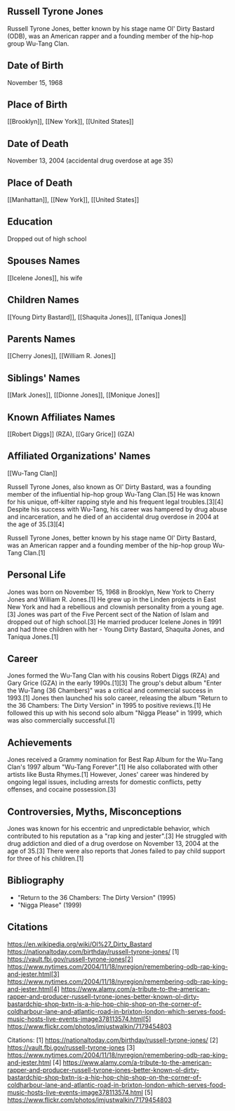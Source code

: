## Russell Tyrone Jones

Russell Tyrone Jones, better known by his stage name Ol' Dirty Bastard (ODB), was an American rapper and a founding member of the hip-hop group Wu-Tang Clan.

## Date of Birth
November 15, 1968

## Place of Birth
[[Brooklyn]], [[New York]], [[United States]]

## Date of Death
November 13, 2004 (accidental drug overdose at age 35)

## Place of Death
[[Manhattan]], [[New York]], [[United States]]

## Education
Dropped out of high school

## Spouses Names
[[Icelene Jones]], his wife

## Children Names
[[Young Dirty Bastard]], [[Shaquita Jones]], [[Taniqua Jones]]

## Parents Names
[[Cherry Jones]], [[William R. Jones]]

## Siblings' Names
[[Mark Jones]], [[Dionne Jones]], [[Monique Jones]]

## Known Affiliates Names
[[Robert Diggs]] (RZA), [[Gary Grice]] (GZA)

## Affiliated Organizations' Names
[[Wu-Tang Clan]]

Russell Tyrone Jones, also known as Ol' Dirty Bastard, was a founding member of the influential hip-hop group Wu-Tang Clan.[5] He was known for his unique, off-kilter rapping style and his frequent legal troubles.[3][4] Despite his success with Wu-Tang, his career was hampered by drug abuse and incarceration, and he died of an accidental drug overdose in 2004 at the age of 35.[3][4]

Russell Tyrone Jones, better known by his stage name Ol' Dirty Bastard, was an American rapper and a founding member of the hip-hop group Wu-Tang Clan.[1] 

## Personal Life
Jones was born on November 15, 1968 in Brooklyn, New York to Cherry Jones and William R. Jones.[1] He grew up in the Linden projects in East New York and had a rebellious and clownish personality from a young age.[3] Jones was part of the Five Percent sect of the Nation of Islam and dropped out of high school.[3] He married producer Icelene Jones in 1991 and had three children with her - Young Dirty Bastard, Shaquita Jones, and Taniqua Jones.[1]

## Career
Jones formed the Wu-Tang Clan with his cousins Robert Diggs (RZA) and Gary Grice (GZA) in the early 1990s.[1][3] The group's debut album "Enter the Wu-Tang (36 Chambers)" was a critical and commercial success in 1993.[1] Jones then launched his solo career, releasing the album "Return to the 36 Chambers: The Dirty Version" in 1995 to positive reviews.[1] He followed this up with his second solo album "Nigga Please" in 1999, which was also commercially successful.[1] 

## Achievements
Jones received a Grammy nomination for Best Rap Album for the Wu-Tang Clan's 1997 album "Wu-Tang Forever".[1] He also collaborated with other artists like Busta Rhymes.[1] However, Jones' career was hindered by ongoing legal issues, including arrests for domestic conflicts, petty offenses, and cocaine possession.[3]

## Controversies, Myths, Misconceptions
Jones was known for his eccentric and unpredictable behavior, which contributed to his reputation as a "rap king and jester".[3] He struggled with drug addiction and died of a drug overdose on November 13, 2004 at the age of 35.[3] There were also reports that Jones failed to pay child support for three of his children.[1]

## Bibliography
- "Return to the 36 Chambers: The Dirty Version" (1995)
- "Nigga Please" (1999)

## Citations 
https://en.wikipedia.org/wiki/Ol%27_Dirty_Bastard https://nationaltoday.com/birthday/russell-tyrone-jones/
[1] https://vault.fbi.gov/russell-tyrone-jones[2] https://www.nytimes.com/2004/11/18/nyregion/remembering-odb-rap-king-and-jester.html[3] https://www.nytimes.com/2004/11/18/nyregion/remembering-odb-rap-king-and-jester.html[4] https://www.alamy.com/a-tribute-to-the-american-rapper-and-producer-russell-tyrone-jones-better-known-ol-dirty-bastardchip-shop-bxtn-is-a-hip-hop-chip-shop-on-the-corner-of-coldharbour-lane-and-atlantic-road-in-brixton-london-which-serves-food-music-hosts-live-events-image378113574.html[5] https://www.flickr.com/photos/imjustwalkin/7179454803

Citations:
[1] https://nationaltoday.com/birthday/russell-tyrone-jones/
[2] https://vault.fbi.gov/russell-tyrone-jones
[3] https://www.nytimes.com/2004/11/18/nyregion/remembering-odb-rap-king-and-jester.html
[4] https://www.alamy.com/a-tribute-to-the-american-rapper-and-producer-russell-tyrone-jones-better-known-ol-dirty-bastardchip-shop-bxtn-is-a-hip-hop-chip-shop-on-the-corner-of-coldharbour-lane-and-atlantic-road-in-brixton-london-which-serves-food-music-hosts-live-events-image378113574.html
[5] https://www.flickr.com/photos/imjustwalkin/7179454803